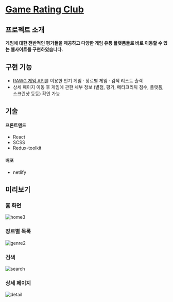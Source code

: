 # [Game Rating Club](https://play-every-game.netlify.app/)

## 프로젝트 소개
**게임에 대한 전반적인 평가들을 제공하고 다양한 게임 유통 플랫폼들로 바로 이동할 수 있는 웹사이트를 구현하였습니다.**

## 구현 기능
- [RAWG 게임 API](https://rawg.io/apidocs)를 이용한 인기 게임 · 장르별 게임 · 검색 리스트 출력  
- 상세 페이지 이동 후 게임에 관한 세부 정보 (별점, 평가, 메타크리틱 점수, 플랫폼, 스크린샷 등등) 확인 가능

## 기술
#### 프론트엔드
- React  
- SCSS  
- Redux-toolkit  

#### 배포
- netlify  

## 미리보기
### 홈 화면  
![home3](https://user-images.githubusercontent.com/96046698/201510967-b31a0d35-d874-45e8-8595-75756c6e0e74.gif)  

### 장르별 목록  
![genre2](https://user-images.githubusercontent.com/96046698/201510332-99acf9f5-fa3f-422b-a315-f8c867c7b201.gif)  

### 검색  
![search](https://user-images.githubusercontent.com/96046698/201510053-ce8f6c4d-b87a-4642-9bb5-d3fede712fff.gif)  

### 상세 페이지  
![detail](https://user-images.githubusercontent.com/96046698/201511138-c8cb1a9f-7aef-40f4-856a-99db947209ac.gif)  




